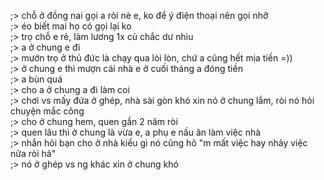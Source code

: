 ;> chỗ ở đồng nai gọi a ròi nè e, ko để ý điện thoại nên gọi nhỡ<br>
;> éo biết mai họ có gọi lại ko<br>
;> trọ chỗ e rẻ, làm lương 1x củ chắc dư nhìu<br>
;> a ở chung e đi<br>
;> mướn trọ ở thủ đức là chạy qua lòi lòn, chứ a cũng hết mịa tiền =))<br>
;> ở chung e thì mượn cái nhà e ở cuối tháng a đóng tiền<br>
;> a bùn quá<br>
;> cho a ở chung a đi làm coi<br>
;> chơi vs mấy đứa ở ghép, nhà sài gòn khó xin nó ở chung lắm, ròi nó hỏi chuyện mắc công<br>
;> cho ở chung hem, quen gần 2 năm ròi<br>
;> quen lâu thì ở chung là vừa e, a phụ e nấu ăn làm việc nhà<br>
;> nhắn hỏi bạn cho ở nhà kiểu gì nó cũng hô "m mất việc hay nhảy việc nữa ròi hả"<br>
;> nó ở ghép vs ng khác xin ở chung khó
